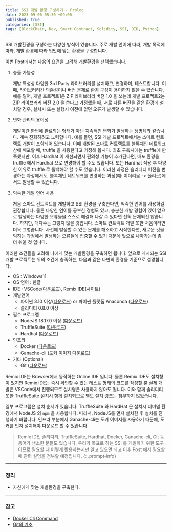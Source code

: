```yaml
---
title: SSI 개발 환경 구성하기 - Prolog
date: 2023-09-06 05:30 +09:00
published: true
categories: [SSI]
tags: [BlockChain, Dev, Smart Contract, Solidity, SSI, DID, Python]
---
```


SSI 개발환경을 구성하는 다양한 방식이 있습니다. 
주로 개발 언어에 따라, 개발 목적에 따라, 개발 환경에 따라 입맛에 맞는 환경을 구성합니다. 

이번 Post에서는 다음의 요건을 고려해 개발환경을 선택했습니다. 

1. 충돌 가능성

    개발 특성상 다양한 3rd Party 라이브러리를 설치하고, 변경하며, 테스트합니다. 
    이때, 라이브러리간 의존성이나 버전 문제로 환경 구성이 용이하지 않을 수 있습니다. 
    예를 덜어, 개발 프로젝트1은 ZIP 라이브러리 버전 1.0 을 쓰는데 개발 프로젝트2는 ZIP 라이브러리 버전 2.0 을 쓴다고 가정했을 때, 서로 다른 버전을 같은 환경에 설치할 경우, 설치시 또는 실행시 이전에 없던 오류가 발생할 수 있습니다. 


2. 변화 관리의 용이성

    개발이란 한번에 완료되는 형태가 아닌 지속적인 변화가 발생하는 생명체와 같습니다. 계속 진화하려고 노력합니다. 
    예를 들면, SSI 개발 프로젝트에서는 스마트 컨트랙트 개발이 포함되어 있습니다. 이때 개발된 스마트 컨트랙트를 블록체인 네트워크 상에 배포할 때, truffle 을 사용한다고 가정해 봅시다. 최초 구축시에는 truffle에 만족했지만, 이후 Hardhat 이 개선되면서 편의성 기능이 추가된다면, 배포 환경을 truffle 에서 Hardhat 으로 변경해야 할 수도 있습니다. 또는 Hardhat 적용 후 다양한 이유로 truffle 로 롤백해야 할 수도 있습니다. 
    이러한 과정은 솔리디티 버전을 변경하는 과정에서도, 블록체인 네트워크를 변경하는 과정(예: 이더리움 -> 폴리곤)에서도 발생할 수 있습니다. 


3. 익숙한 개발 언어 사용

    처음 스마트 컨트랙트를 개발하고 SSI 환경을 구축한다면, 익숙한 언어를 사용하길 권장합니다. 물론 다양한 언어를 공부한 경험도 있고, 충분한 개발 경험이 있어 앞으로 발생하는 다양한 오류들을 스스로 해결해 나갈 수 있다면 전혀 문제되진 않습니다. 하지만, 대다수는 그렇지 않을 것입니다. 스마트 컨트랙트 개발 또한 처음이라면 더욱 그렇습니다. 사전에 발생할 수 있는 문제를 해소하고 시작한다면, 새로운 것을 익히는 과정에서 발생하는 오류들에 집중할 수 있기 때문에 앞으로 나아가는데 좀 더 쉬울 것 입니다. 


이러한 조건들을 고려해 나에게 맞는 개발환경을 구축하면 됩니다. 
앞으로 게시되는 SSI 개발 프로젝트는 위의 조건에 충족하는, 다음과 같은 나만의 환경을 기준으로 설명합니다. 

- OS : Windows11
- OS 언어 : 한글
- IDE : VSCode([다운로드][VSCode 다운로드]), Remix IDE([사이트][Remix IDE 사이트])
- 개발언어
    - 파이썬 3.10 이상([다운로드][Python 다운로드]) or 파이썬 플랫폼 Anaconda ([다운로드][Anaconda 다운로드])
    - 솔리디티 0.8.0 이상
- 필수 프로그램
    - NodeJS 18.17.0 이상 ([다운로드][NodeJS 다운로드])
    - TruffleSuite ([다운로드][TruffleSuite 다운로드])
    - Hardhat ([다운로드][Hardhat 다운로드])
- 인프라 
    - Docker ([다운로드][Docker 다운로드])
    - Ganache-cli ([도커 이미지 다운로드][Ganache-cli 도커 이미지 다운로드])
- 기타 (Optional)
    - Git ([다운로드][Git 다운로드])

Remix IDE는 Browser에서 동작하는 Online IDE 입니다. 물론 Remix IDE도 설치형이 있지만 Remix IDE는 즉시 확인할 수 있는 테스트 형태의 코드를 작성할 뿐 실제 개발은 VSCode에서 진행되므로 설치형은 사용하지 않아도 됩니다. 이와 함께 솔리디티 또한 TruffleSuite 설치시 함께 설치되므로 별도 설치 링크는 첨부하지 않았습니다. 

일부 프로그램은 설치 순서가 있습니다. 
TruffleSuite 와 HardHat 은 설치시 터미널 환경에서 NodeJS 의 `npm` 을 사용합니다. 따라서, NodeJS를 먼저 설치한 후 설치를 진행하기 바랍니다.
인프라 부분에서 Ganache-cli는 도커 이미지를 사용하기 때문에, 도커를 먼저 설치해야 다운로드 할 수 있습니다. 


> Remix IDE, 솔리디티, TruffleSuite, Hardhat, Docker, Ganache-cli, Git 등 용어가 생소한 분들도 있습니다. 우리가 목표로 하는 SSI 를 개발하기 위한 도구이므로 필요할 때 어떻게 활용하는지만 알고 있으면 되고 이후 Post 에서 필요할 때 관련 설명을 첨부할 예정입니다. 
{: .prompt-info}


---
### 정리
* 자신에게 맞는 개발환경을 구축한다. 

---
### 참고
* [Docker Cli Command](https://docs.docker.com/engine/reference/run/)
* [Git의 기초](https://git-scm.com/book/ko/v2)



[VSCode 다운로드]: https://code.visualstudio.com/download
[Remix IDE 사이트]: https://remix.ethereum.org/
[Python 다운로드]: https://www.python.org/downloads/
[Anaconda 다운로드]: https://www.anaconda.com/
[NodeJS 다운로드]: https://nodejs.org/ko/download
[TruffleSuite 다운로드]: https://trufflesuite.com/docs/truffle/how-to/install/#install-truffle
[Hardhat 다운로드]: https://hardhat.org/hardhat-runner/docs/getting-started#installation
[Docker 다운로드]: https://www.docker.com/products/docker-desktop/
[Ganache-cli 도커 이미지 다운로드]: https://hub.docker.com/r/trufflesuite/ganache-cli
[Git 다운로드]: https://git-scm.com/downloads

